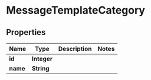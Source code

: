 # MessageTemplateCategory

## Properties
Name | Type | Description | Notes
------------ | ------------- | ------------- | -------------
**id** | **Integer** |  | 
**name** | **String** |  | 
